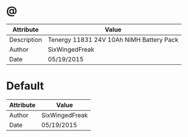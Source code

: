 # @
| Attribute | Value |
| ---  | ---     |
| Description | Tenergy 11831 24V 10Ah NiMH Battery Pack |
| Author | SixWingedFreak |
| Date | 05/19/2015 |
# Default
| Attribute | Value |
| ---  | ---     |
| Author | SixWingedFreak |
| Date | 05/19/2015 |

